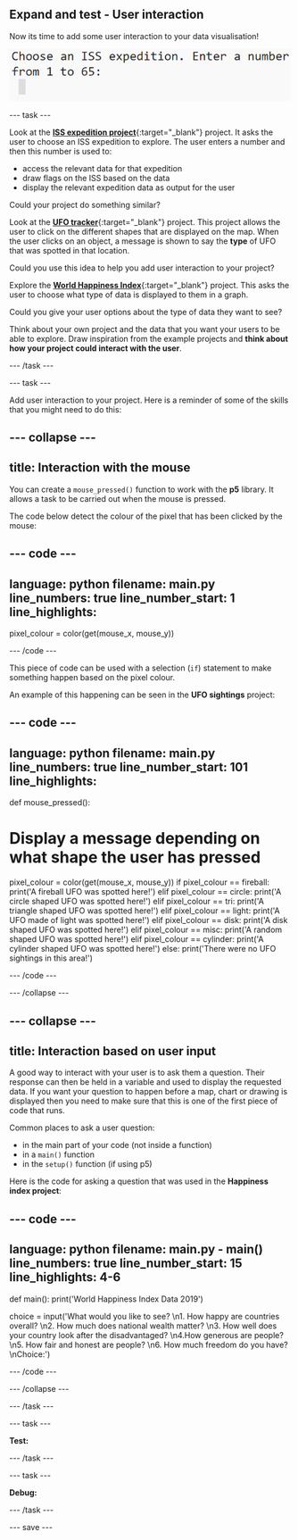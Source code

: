 ## Expand and test - User interaction

Now its time to add some user interaction to your data visualisation!

![A screenshot of the ISS expedition project. The user is asked to input which crew expedition number they would like to explore.](images/user-interaction.PNG)

--- task ---

Look at the [**ISS expedition project**](https://trinket.io/python/822033c5b6){:target="_blank"} project. It asks the user to choose an ISS expedition to explore. The user enters a number and then this number is used to:
+ access the relevant data for that expedition
+ draw flags on the ISS based on the data
+ display the relevant expedition data as output for the user

Could your project do something similar?

Look at the [**UFO tracker**](https://trinket.io/python/cb376de667){:target="_blank"} project. This project allows the user to click on the different shapes that are displayed on the map. When the user clicks on an object, a message is shown to say the **type** of UFO that was spotted in that location. 

Could you use this idea to help you add user interaction to your project?

Explore the [**World Happiness Index**](https://trinket.io/python/0507433548){:target="_blank"} project. This asks the user to choose what type of data is displayed to them in a graph.

Could you give your user options about the type of data they want to see?

Think about your own project and the data that you want your users to be able to explore. Draw inspiration from the example projects and **think about how your project could interact with the user**. 

--- /task ---

--- task ---

Add user interaction to your project. Here is a reminder of some of the skills that you might need to do this:

--- collapse ---
---
title: Interaction with the mouse
---

You can create a `mouse_pressed()` function to work with the **p5** library. It allows a task to be carried out when the mouse is pressed. 

The code below detect the colour of the pixel that has been clicked by the mouse:

--- code ---
---
language: python
filename: main.py
line_numbers: true
line_number_start: 1
line_highlights: 
---
pixel_colour = color(get(mouse_x, mouse_y))

--- /code ---

This piece of code can be used with a selection (`if`) statement to make something happen based on the pixel colour. 

An example of this happening can be seen in the **UFO sightings** project:

--- code ---
---
language: python
filename: main.py
line_numbers: true
line_number_start: 101
line_highlights: 
---
def mouse_pressed():
  
  # Display a message depending on what shape the user has pressed
  
  pixel_colour = color(get(mouse_x, mouse_y))
  if pixel_colour == fireball:
    print('A fireball UFO was spotted here!')
  elif pixel_colour == circle:
    print('A circle shaped UFO was spotted here!')
  elif pixel_colour == tri:
    print('A triangle shaped UFO was spotted here!')
  elif pixel_colour == light:
    print('A UFO made of light was spotted here!')
  elif pixel_colour == disk:
    print('A disk shaped UFO was spotted here!')
  elif pixel_colour == misc:
    print('A random shaped UFO was spotted here!')
  elif pixel_colour == cylinder:
    print('A cylinder shaped UFO was spotted here!')
  else:
    print('There were no UFO sightings in this area!')

--- /code ---

--- /collapse ---

--- collapse ---
---
title: Interaction based on user input
---

A good way to interact with your user is to ask them a question. Their response can then be held in a variable and used to display the requested data. If you want your question to happen before a map, chart or drawing is displayed then you need to make sure that this is one of the first piece of code that runs. 

Common places to ask a user question:
+ in the main part of your code (not inside a function)
+ in a `main()` function
+ in the `setup()` function (if using p5)

Here is the code for asking a question that was used in the **Happiness index project**:

--- code ---
---
language: python
filename: main.py - main()
line_numbers: true
line_number_start: 15
line_highlights: 4-6
---
def main():
  print('World Happiness Index Data 2019')
  
  choice = input('What would you like to see? \n1. How happy are countries overall? \n2. How much does national wealth matter? \n3. How well does your country look after the disadvantaged? \n4.How generous are people? \n5. How fair and honest are people? \n6. How much freedom do you have? \nChoice:')
  
--- /code ---

--- /collapse ---

--- /task ---

--- task ---

**Test:**

--- /task ---

--- task ---

**Debug:**

--- /task ---




--- save ---
